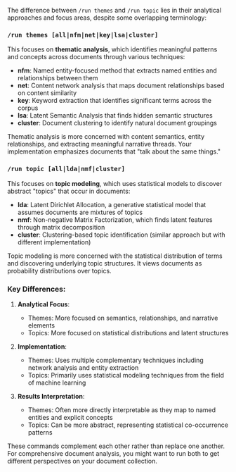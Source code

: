 The difference between `/run themes` and `/run topic` lies in their analytical approaches and focus areas, despite some overlapping terminology:

### `/run themes [all|nfm|net|key|lsa|cluster]`

This focuses on **thematic analysis**, which identifies meaningful patterns and concepts across documents through various techniques:

- **nfm**: Named entity-focused method that extracts named entities and relationships between them
- **net**: Content network analysis that maps document relationships based on content similarity
- **key**: Keyword extraction that identifies significant terms across the corpus
- **lsa**: Latent Semantic Analysis that finds hidden semantic structures 
- **cluster**: Document clustering to identify natural document groupings

Thematic analysis is more concerned with content semantics, entity relationships, and extracting meaningful narrative threads. Your implementation emphasizes documents that "talk about the same things."

### `/run topic [all|lda|nmf|cluster]`

This focuses on **topic modeling**, which uses statistical models to discover abstract "topics" that occur in documents:

- **lda**: Latent Dirichlet Allocation, a generative statistical model that assumes documents are mixtures of topics
- **nmf**: Non-negative Matrix Factorization, which finds latent features through matrix decomposition
- **cluster**: Clustering-based topic identification (similar approach but with different implementation)

Topic modeling is more concerned with the statistical distribution of terms and discovering underlying topic structures. It views documents as probability distributions over topics.

### Key Differences:

1. **Analytical Focus**:
   - Themes: More focused on semantics, relationships, and narrative elements
   - Topics: More focused on statistical distributions and latent structures

2. **Implementation**:
   - Themes: Uses multiple complementary techniques including network analysis and entity extraction
   - Topics: Primarily uses statistical modeling techniques from the field of machine learning

3. **Results Interpretation**:
   - Themes: Often more directly interpretable as they map to named entities and explicit concepts
   - Topics: Can be more abstract, representing statistical co-occurrence patterns

These commands complement each other rather than replace one another. For comprehensive document analysis, you might want to run both to get different perspectives on your document collection.